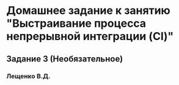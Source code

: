 # Домашнее задание к занятию "Выстраивание процесса непрерывной интеграции (CI)"
## Задание 3 (Необязательное)
### Лещенко В.Д.